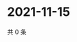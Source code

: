 # 2021-11-15

共 0 条

<!-- BEGIN WEIBO -->
<!-- 最后更新时间 Mon Nov 15 2021 11:15:32 GMT+0800 (China Standard Time) -->

<!-- END WEIBO -->
